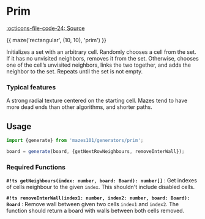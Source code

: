 # Prim

[:octicons-file-code-24: Source](https://github.com/nmanumr/mazes101/blob/master/src/generators/prim.ts)

{{ maze('rectangular', (10, 10), 'prim') }}

Initializes a set with an arbitrary cell. Randomly chooses a cell from the set. If it has no unvisited neighbors,
removes it from the set. Otherwise, chooses one of the cell’s unvisited neighbors, links the two together,
and adds the neighbor to the set. Repeats until the set is not empty.

### Typical features

A strong radial texture centered on the starting cell. Mazes tend to have more dead ends than other algorithms,
and shorter paths.

## Usage

```js
import {generate} from 'mazes101/generators/prim';

board = generate(board, {getNextRowNeighbours, removeInterWall});
```

### Required Functions

**`#!ts getNeighbours(index: number, board: Board): number[]`**
:   Get indexes of cells neighbour to the given `index`. This shouldn't include disabled cells. 

**`#!ts removeInterWall(index1: number, index2: number, board: Board): Board`**
:   Remove wall between given two cells `index1` and `index2`.
  The function should return a board with walls between both cells removed.
